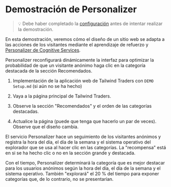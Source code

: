 # <a name="personalizer-demo"></a>Demostración de Personalizer

> 💡 Debe haber completado la [configuración](https://github.com/microsoft/ignite-learning-paths-training-aiml/blob/master/aiml20/DEMO%20Setup.md) antes de intentar realizar la demostración.

En esta demostración, veremos cómo el diseño de un sitio web se adapta a las acciones de los visitantes mediante el aprendizaje de refuerzo y [Personalizer de Cognitive Services](https://docs.microsoft.com/en-us/azure/cognitive-services/personalizer/?WT.mc_id=msignitethetour2019-github-aiml20).

Personalizer reconfigurará dinámicamente la interfaz para optimizar la probabilidad de que un visitante anónimo haga clic en la categoría destacada de la sección Recomendados.

1. Implementación de la aplicación web de Tailwind Traders con `DEMO Setup.md` (si aún no se ha hecho)

2. Vaya a la página principal de Tailwind Traders.

3. Observe la sección "Recomendados" y el orden de las categorías destacadas.

4. Actualice la página (puede que tenga que hacerlo un par de veces). Observe que el diseño cambia.

El servicio Personalizer hace un seguimiento de los visitantes anónimos y registra la hora del día, el día de la semana y el sistema operativo del explorador que se usa al hacer clic en las categorías. La "recompensa" está en si se ha hecho clic o no en la sección grande y destacada. 

Con el tiempo, Personalizer determinará la categoría que es mejor destacar para los usuarios anónimos según la hora del día, el día de la semana y el sistema operativo. También "explorará" el 20 % del tiempo para exponer categorías que, de lo contrario, no se presentarían.
